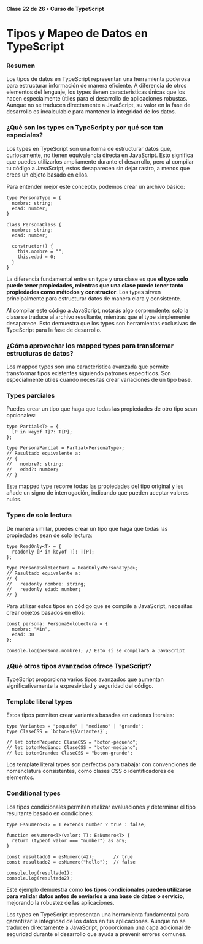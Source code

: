 **Clase 22 de 26 • Curso de TypeScript**
# Tipos y Mapeo de Datos en TypeScript

### Resumen

Los tipos de datos en TypeScript representan una herramienta poderosa para estructurar información de manera eficiente. A diferencia de otros elementos del lenguaje, los types tienen características únicas que los hacen especialmente útiles para el desarrollo de aplicaciones robustas. Aunque no se traducen directamente a JavaScript, su valor en la fase de desarrollo es incalculable para mantener la integridad de los datos.

### ¿Qué son los types en TypeScript y por qué son tan especiales?
Los types en TypeScript son una forma de estructurar datos que, curiosamente, no tienen equivalencia directa en JavaScript. Esto significa que puedes utilizarlos ampliamente durante el desarrollo, pero al compilar tu código a JavaScript, estos desaparecen sin dejar rastro, a menos que crees un objeto basado en ellos.

Para entender mejor este concepto, podemos crear un archivo básico:
```
type PersonaType = {
  nombre: string;
  edad: number;
}

class PersonaClass {
  nombre: string;
  edad: number;

  constructor() {
    this.nombre = "";
    this.edad = 0;
  }
}
```
La diferencia fundamental entre un type y una clase es que **el type solo puede tener propiedades, mientras que una clase puede tener tanto propiedades como métodos y constructor**. Los types sirven principalmente para estructurar datos de manera clara y consistente.

Al compilar este código a JavaScript, notarás algo sorprendente: solo la clase se traduce al archivo resultante, mientras que el type simplemente desaparece. Esto demuestra que los types son herramientas exclusivas de TypeScript para la fase de desarrollo.

### ¿Cómo aprovechar los mapped types para transformar estructuras de datos?
Los mapped types son una característica avanzada que permite transformar tipos existentes siguiendo patrones específicos. Son especialmente útiles cuando necesitas crear variaciones de un tipo base.

### Types parciales
Puedes crear un tipo que haga que todas las propiedades de otro tipo sean opcionales:
```
type Partial<T> = {
  [P in keyof T]?: T[P];
};

type PersonaParcial = Partial<PersonaType>;
// Resultado equivalente a:
// {
//   nombre?: string;
//   edad?: number;
// }
```
Este mapped type recorre todas las propiedades del tipo original y les añade un signo de interrogación, indicando que pueden aceptar valores nulos.

### Types de solo lectura
De manera similar, puedes crear un tipo que haga que todas las propiedades sean de solo lectura:
```
type ReadOnly<T> = {
  readonly [P in keyof T]: T[P];
};

type PersonaSoloLectura = ReadOnly<PersonaType>;
// Resultado equivalente a:
// {
//   readonly nombre: string;
//   readonly edad: number;
// }
```
Para utilizar estos tipos en código que se compile a JavaScript, necesitas crear objetos basados en ellos:
```
const persona: PersonaSoloLectura = {
  nombre: "Min",
  edad: 30
};

console.log(persona.nombre); // Esto sí se compilará a JavaScript
```
### ¿Qué otros tipos avanzados ofrece TypeScript?
TypeScript proporciona varios tipos avanzados que aumentan significativamente la expresividad y seguridad del código.

### Template literal types
Estos tipos permiten crear variantes basadas en cadenas literales:
```
type Variantes = "pequeño" | "mediano" | "grande";
type ClaseCSS = `boton-${Variantes}`;

// let botonPequeño: ClaseCSS = "boton-pequeño";
// let botonMediano: ClaseCSS = "boton-mediano";
// let botonGrande: ClaseCSS = "boton-grande";
```
Los template literal types son perfectos para trabajar con convenciones de nomenclatura consistentes, como clases CSS o identificadores de elementos.

### Conditional types
Los tipos condicionales permiten realizar evaluaciones y determinar el tipo resultante basado en condiciones:
```
type EsNumero<T> = T extends number ? true : false;

function esNumero<T>(valor: T): EsNumero<T> {
  return (typeof valor === "number") as any;
}

const resultado1 = esNumero(42);       // true
const resultado2 = esNumero("hello");  // false

console.log(resultado1);
console.log(resultado2);
```
Este ejemplo demuestra cómo **los tipos condicionales pueden utilizarse para validar datos antes de enviarlos a una base de datos o servicio**, mejorando la robustez de las aplicaciones.

Los types en TypeScript representan una herramienta fundamental para garantizar la integridad de los datos en tus aplicaciones. Aunque no se traducen directamente a JavaScript, proporcionan una capa adicional de seguridad durante el desarrollo que ayuda a prevenir errores comunes.
